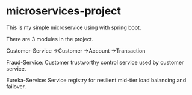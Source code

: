 # microservices-project

This is my simple microservice using with spring boot.

There are 3 modules in the project.

Customer-Service
            ->Customer
            ->Account
            ->Transaction

Fraud-Service:
  Customer trustworthy control service used by customer service.

Eureka-Service: 
  Service registry for resilient mid-tier load balancing and failover.
